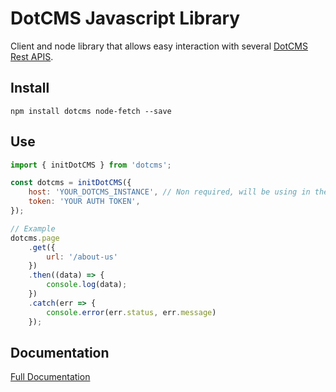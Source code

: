 # DotCMS Javascript Library
Client and node library that allows easy interaction with several [DotCMS Rest APIS](https://dotcms.com/docs/latest/rest-api).

## Install

`npm install dotcms node-fetch --save`

## Use

```javascript
import { initDotCMS } from 'dotcms';

const dotcms = initDotCMS({
    host: 'YOUR_DOTCMS_INSTANCE', // Non required, will be using in the requests if you pass it
    token: 'YOUR AUTH TOKEN',
});

// Example
dotcms.page
    .get({
        url: '/about-us'
    })
    .then((data) => {
        console.log(data);
    })
    .catch(err => {
        console.error(err.status, err.message)
    });
```

## Documentation
[Full Documentation](https://dotcms.github.io/core-web/docs/dotcms/globals.html)

